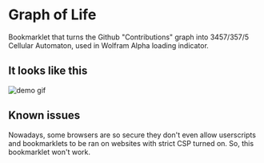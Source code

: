 # Graph of Life
Bookmarklet that turns the Github "Contributions" graph into 3457/357/5 Cellular Automaton, used in Wolfram Alpha loading indicator.

## It looks like this
![demo gif](gif_of_life.gif)

## Known issues
Nowadays, some browsers are so secure they don't even allow userscripts and bookmarklets to be ran on websites with strict CSP turned on. So, this bookmarklet won't work.
